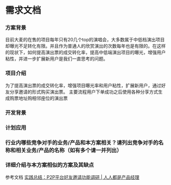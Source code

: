 需求文档
======

### 方案背景
目前大麦的在售的项目每年只有20几个top的演唱会，大多数属于中低档演出项目却曝光不足转化有限。并且作为普通人的欣赏演出的次数每年也是有限的。在这样的现状下，如何提高演出票的成交转化率，提高中低端演出项目的曝光，增强用户粘性，并进一步扩展新用户是我们一直思考的问题。

### 项目介绍
为了提高演出票的成交转化率，增强项目曝光率和用户粘性，扩展新用户，通过好友分享邀请的形式购买演出票。
主要流程用户下单成功之后使用各种分享方式生成购票地址购相邻座位的演出票
  
### 开发背景



### 计划应用



### 行业内哪些竞争对手的业务/产品和本方案相关？请列出竞争对手的名称和相关业务/产品的名称（如有多个请一并列出）
### 详细介绍与本方案相似的方案及其缺点


参考文档
[实践总结：P2P平台好友邀请功能调研 | 人人都是产品经理](http://www.woshipm.com/pd/894891.html)
